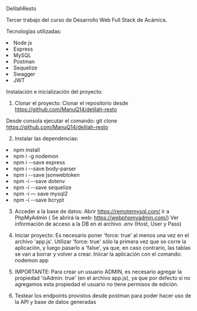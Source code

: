 DelilahResto

Tercer trabajo del curso de Desarrollo Web Full Stack de Acámica.

Tecnologías utilizadas:
<li>Node js</li>
<li>Express</li>
<li>MySQL</li>
<li>Postman</li>
<li>Sequelize</li>
<li>Swagger</li>
<li>JWT</li>

Instalación e inicialización del proyecto:
1) Clonar el proyecto:
Clonar el repositorio desde https://github.com/ManuQ14/delilah-resto

Desde consola ejecutar el comando:
git clone https://github.com/ManuQ14/delilah-resto

2) Instalar las dependencias:
<li>npm install</li>
<li>npm i -g nodemon</li>
<li>npm i --save express</li>
<li>npm i --save body-parser</li>
<li>npm i --save jsonwebtoken</li>
<li>npm -i --save dotenv</li>
<li>npm -i --save sequelize</li>
<li>npm -i — save mysql2</li>
<li>npm -i --save bcrypt</li>

3) Acceder a la base de datos:
Abrir https://remotemysql.com/ 
ir a PhpMyAdmin ( Se abrirá la web: https://webphpmyadmin.com/)
Ver información de acceso a la DB en el archivo .env (Host, User y Pass)

4) Iniciar proyecto:
Es necesario poner 'force: true' al menos una vez en el archivo 'app.js'.
Utilizar 'force: true' sólo la primera vez que se corre la aplicación, y luego pasarlo a 'false', ya que, en caso contrario, las tablas se van a borrar y volver a crear.
Iniicar la aplicación con el comando:
nodemon app

5) IMPORTANTE: Para crear un usuario ADMIN, es necesario agregar la propiedad 'isAdmin: true' (en el archivo app.js), ya que por defecto si no agregamos esta propiedad el usuario no tiene permisos de edición.
6) Testear los endpoints provistos desde postman para poder hacer uso de la API y base de datos generadas
